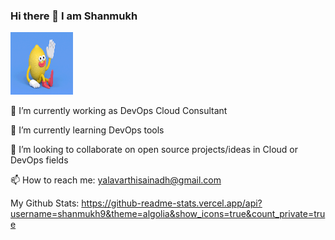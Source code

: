 ### Hi there 👋 I am Shanmukh  

<img src="waving.gif" width="100" height="100">

🔭 I’m currently working as DevOps Cloud Consultant

🌱 I’m currently learning DevOps tools

👯 I’m looking to collaborate on open source projects/ideas in Cloud or DevOps fields

📫 How to reach me: yalavarthisainadh@gmail.com


My Github Stats:
https://github-readme-stats.vercel.app/api?username=shanmukh9&theme=algolia&show_icons=true&count_private=true






<!--
**shanmukh9/shanmukh9** is a ✨ _special_ ✨ repository because its `README.md` (this file) appears on your GitHub profile.

Here are some ideas to get you started:

- 🔭 I’m currently working on ...
- 🌱 I’m currently learning ...
- 👯 I’m looking to collaborate on ...
- 🤔 I’m looking for help with ...
- 💬 Ask me about ...
- 📫 How to reach me: ...
- 😄 Pronouns: ...
- ⚡ Fun fact: ...
-->
